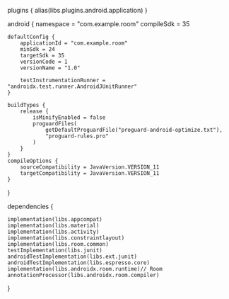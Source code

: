 plugins {
    alias(libs.plugins.android.application)
}

android {
    namespace = "com.example.room"
    compileSdk = 35

    defaultConfig {
        applicationId = "com.example.room"
        minSdk = 24
        targetSdk = 35
        versionCode = 1
        versionName = "1.0"

        testInstrumentationRunner = "androidx.test.runner.AndroidJUnitRunner"
    }

    buildTypes {
        release {
            isMinifyEnabled = false
            proguardFiles(
                getDefaultProguardFile("proguard-android-optimize.txt"),
                "proguard-rules.pro"
            )
        }
    }
    compileOptions {
        sourceCompatibility = JavaVersion.VERSION_11
        targetCompatibility = JavaVersion.VERSION_11
    }
}

dependencies {

    implementation(libs.appcompat)
    implementation(libs.material)
    implementation(libs.activity)
    implementation(libs.constraintlayout)
    implementation(libs.room.common)
    testImplementation(libs.junit)
    androidTestImplementation(libs.ext.junit)
    androidTestImplementation(libs.espresso.core)
    implementation(libs.androidx.room.runtime)// Room
    annotationProcessor(libs.androidx.room.compiler)


}